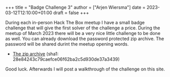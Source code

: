 +++
title = "Badge Challenge 3"
author = ["Arjen Wiersma"]
date = 2023-03-12T12:10:00+01:00
draft = false
+++

During each in-person Hack The Box meetup I have a small badge challenge that will give the first solver of the challenge a price. During the meetup of March 2023 there will be a very nice little challenge to be done as well. You can already download the password protected zip archive. The password will be shared durint the meetup opening words.

-   [The zip archive](/files/badge3.zip) (sha1: 28e84243c79caefce06f62ba2c5d930de37a3439)

Good luck. Afterwards I will post a walkthrough of the challenge on this site.
